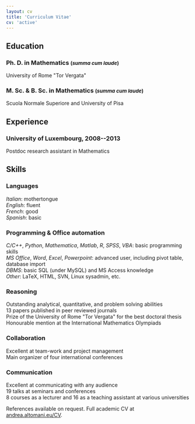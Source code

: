 ```yaml
---
layout: cv
title: 'Curriculum Vitae'
cv: 'active'
---
```


## Education

### **Ph. D.** in **Mathematics** <small>(<i>summa cum laude</i>)</small>

University of Rome "Tor Vergata"

### **M. Sc.** & **B. Sc.** in **Mathematics** <small>(<i>summa cum laude</i>)</small>

Scuola Normale Superiore and University of Pisa

## Experience

### **University of Luxembourg**, 2008--2013

Postdoc research assistant in Mathematics

## Skills

### Languages

*Italian*: mothertongue   
*English*: fluent   
*French*: good   
*Spanish*: basic

### Programming & Office automation

*C/C++*, *Python*, *Mathematica*, *Matlab*, *R*, *SPSS*, *VBA*: basic programming skills   
*MS Office*, *Word*, *Excel*, *Powerpoint*: advanced user, including pivot table, database import   
*DBMS*: basic SQL (under MySQL) and MS Access knowledge   
*Other*: LaTeX, HTML, SVN, Linux sysadmin, etc.

### Reasoning

Outstanding analytical, quantitative, and problem solving abilities   
13 papers published in peer reviewed journals   
Prize of the University of Rome "Tor Vergata" for the best doctoral thesis   
Honourable mention at the International Mathematics Olympiads

### Collaboration

Excellent at team-work and project management   
Main organizer of four international conferences

### Communication

Excellent at communicating with any audience   
19 talks at seminars and conferences   
8 courses as a lecturer and 16 as a teaching assistant at various universities 

References available on request. Full academic CV at [andrea.altomani.eu/CV](http://andrea.altomani.eu/CV/).
